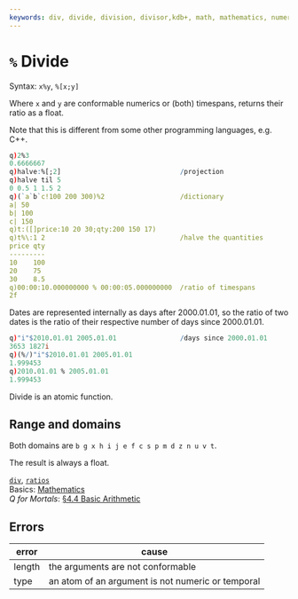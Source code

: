 ```yaml
---
keywords: div, divide, division, divisor,kdb+, math, mathematics, numerator, percent, q, ratio
---
```


# `%` Divide




Syntax: `x%y`, `%[x;y]` 

Where `x` and `y` are conformable numerics or (both) timespans, returns their ratio as a float. 

Note that this is different from some other programming languages, e.g. C++.

```q
q)2%3
0.6666667
q)halve:%[;2]                              /projection
q)halve til 5
0 0.5 1 1.5 2
q)(`a`b`c!100 200 300)%2                   /dictionary
a| 50
b| 100
c| 150
q)t:([]price:10 20 30;qty:200 150 17)
q)t%\:1 2                                  /halve the quantities
price qty
---------
10    100
20    75
30    8.5
q)00:00:10.000000000 % 00:00:05.000000000  /ratio of timespans
2f
```

Dates are represented internally as days after 2000.01.01, so the ratio of two dates is the ratio of their respective number of days since 2000.01.01.

```q
q)"i"$2010.01.01 2005.01.01                /days since 2000.01.01
3653 1827i
q)(%/)"i"$2010.01.01 2005.01.01
1.999453
q)2010.01.01 % 2005.01.01
1.999453
```

Divide is an atomic function. 


## Range and domains

Both domains are `b g x h i j e f c s p m d z n u v t`.

The result is always a float.

<i class="far fa-hand-point-right"></i> 
[`div`](div.md), 
[`ratios`](ratios.md)  
Basics: [Mathematics](../basics/math.md)  
_Q for Mortals_: [§4.4 Basic Arithmetic](http://code.kx.com/q4m3/4_Operators/#44-basic-arithmetic-)


## Errors

error  | cause
-------|--------------------------------------------------
length | the arguments are not conformable
type   | an atom of an argument is not numeric or temporal
